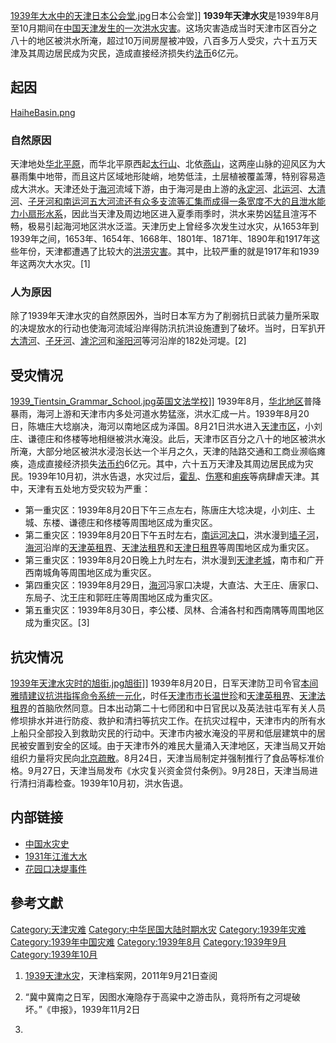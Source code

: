 [1939年大水中的天津日本公会堂.jpg](https://zh.wikipedia.org/wiki/File:1939年大水中的天津日本公会堂.jpg "fig:1939年大水中的天津日本公会堂.jpg")日本公会堂\]\] **1939年天津水灾**是1939年8月至10月期间在[中国](https://zh.wikipedia.org/wiki/中国 "wikilink")[天津发生的一次洪水灾害](https://zh.wikipedia.org/wiki/天津 "wikilink")。这场灾害造成当时天津市区百分之八十的地区被洪水所淹，超过10万间房屋被冲毁，八百多万人受灾，六十五万天津及其周边居民成为灾民，造成直接经济损失约[法币](https://zh.wikipedia.org/wiki/法币 "wikilink")6亿元。

## 起因

[HaiheBasin.png](https://zh.wikipedia.org/wiki/File:HaiheBasin.png "fig:HaiheBasin.png")

### 自然原因

天津地处[华北平原](../Page/华北平原.md "wikilink")，而华北平原西起[太行山](../Page/太行山.md "wikilink")、北依[燕山](../Page/燕山.md "wikilink")，这两座山脉的迎风区为大暴雨集中地带，而且这片区域地形陡峭，地势低洼，土层植被覆盖薄，特别容易造成大洪水。天津还处于[海河](../Page/海河.md "wikilink")流域下游，由于海河是由上游的[永定河](../Page/永定河.md "wikilink")、[北运河](../Page/北运河.md "wikilink")、[大清河](https://zh.wikipedia.org/wiki/大清河 "wikilink")、[子牙河和](https://zh.wikipedia.org/wiki/子牙河 "wikilink")[南运河五大河流还有众多支流等汇集而成得一条宽度不大的且泄水能力小扇形水系](https://zh.wikipedia.org/wiki/南运河 "wikilink")，因此当天津及周边地区进入夏季雨季时，洪水来势凶猛且渲泻不畅，极易引起海河地区洪水泛滥。天津历史上曾经多次发生过水灾，从1653年到1939年之间，1653年、1654年、1668年、1801年、1871年、1890年和1917年这些年份，天津都遭遇了比较大的[洪涝灾害](https://zh.wikipedia.org/wiki/洪涝 "wikilink")。其中，比较严重的就是1917年和1939年这两次大水灾。\[1\]

### 人为原因

除了1939年天津水灾的自然原因外，当时日本军方为了削弱抗日武装力量所采取的决堤放水的行动也使海河流域沿岸得防汛抗洪设施遭到了破坏。当时，日军扒开[大清河](https://zh.wikipedia.org/wiki/大清河 "wikilink")、[子牙河](https://zh.wikipedia.org/wiki/子牙河 "wikilink")、[滹沱河](../Page/滹沱河.md "wikilink")和[滏阳河](../Page/滏阳河.md "wikilink")等河沿岸的182处河堤。\[2\]

## 受灾情况

[1939_Tientsin_Grammar_School.jpg](https://zh.wikipedia.org/wiki/File:1939_Tientsin_Grammar_School.jpg "fig:1939_Tientsin_Grammar_School.jpg")[英国文法学校](../Page/天津英国文法学校主楼.md "wikilink")\]\] 1939年8月，[华北地区](../Page/华北地区.md "wikilink")普降暴雨，海河上游和天津市内多处河道水势猛涨，洪水汇成一片。1939年8月20日，陈塘庄大埝崩决，海河以南地区成为泽国。8月21日洪水进入[天津市区](../Page/天津市区.md "wikilink")，小刘庄、谦德庄和佟楼等地相继被洪水淹没。此后，天津市区百分之八十的地区被洪水所淹，大部分地区被洪水浸泡长达一个半月之久，天津的陆路交通和工商业濒临瘫痪，造成直接经济损失[法币约](https://zh.wikipedia.org/wiki/法币 "wikilink")6亿元。其中，六十五万天津及其周边居民成为灾民。1939年10月初，洪水告退，水灾过后，[霍乱](https://zh.wikipedia.org/wiki/霍乱 "wikilink")、[伤寒](../Page/伤寒.md "wikilink")和[痢疾](../Page/痢疾.md "wikilink")等病肆虐天津。其中，天津有五处地方受灾较为严重：

  - 第一重灾区：1939年8月20日下午三点左右，陈唐庄大埝决堤，小刘庄、土城、东楼、谦德庄和佟楼等周围地区成为重灾区。
  - 第二重灾区：1939年8月20日下午五时左右，[南运河决口](https://zh.wikipedia.org/wiki/南运河 "wikilink")，洪水漫到[墙子河](../Page/墙子河.md "wikilink")，[海河](../Page/海河.md "wikilink")沿岸的[天津英租界](../Page/天津英租界.md "wikilink")、[天津法租界](../Page/天津法租界.md "wikilink")和[天津日租界](../Page/天津日租界.md "wikilink")等周围地区成为重灾区。
  - 第三重灾区：1939年8月20日晚上九时左右，洪水漫到[天津老城](../Page/天津老城.md "wikilink")，南市和广开西南城角等周围地区成为重灾区。
  - 第四重灾区：1939年8月29日，[海河](../Page/海河.md "wikilink")冯家口决堤，大直沽、大王庄、唐家口、东局子、沈王庄和郭旺庄等周围地区成为重灾区。
  - 第五重灾区：1939年8月30日，李公楼、凤林、合浦各村和西南隅等周围地区成为重灾区。\[3\]

## 抗灾情况

[1939年天津水灾时的旭街.jpg](https://zh.wikipedia.org/wiki/File:1939年天津水灾时的旭街.jpg "fig:1939年天津水灾时的旭街.jpg")[旭街](../Page/和平路_\(天津\).md "wikilink")\]\] 1939年8月20日，日军天津防卫司令官[本间雅晴建议抗洪指挥命令系统一元化](https://zh.wikipedia.org/wiki/本间雅晴 "wikilink")，时任[天津市市长](https://zh.wikipedia.org/wiki/天津市市长 "wikilink")[温世珍](../Page/温世珍.md "wikilink")和[天津英租界](../Page/天津英租界.md "wikilink")、[天津法租界](../Page/天津法租界.md "wikilink")的首脑欣然同意。日本出动第二十七师团和中日官民以及英法驻屯军有关人员修坝排水并进行防疫、救护和清扫等抗灾工作。在抗灾过程中，天津市内的所有水上船只全部投入到救助灾民的行动中。天津市内被水淹没的平房和低层建筑中的居民被安置到安全的区域。由于天津市外的难民大量涌入天津地区，天津当局又开始组织力量将灾民向[北京疏散](https://zh.wikipedia.org/wiki/北京 "wikilink")。8月24日，天津当局制定并强制推行了食品等标准价格。9月27日，天津当局发布《水灾复兴资金贷付条例》。9月28日，天津当局进行清扫消毒检查。1939年10月初，洪水告退。

## 内部链接

  - [中国水灾史](https://zh.wikipedia.org/wiki/中国水灾史 "wikilink")
  - [1931年江淮大水](../Page/1931年江淮大水.md "wikilink")
  - [花园口决堤事件](../Page/花园口决堤事件.md "wikilink")

## 參考文獻

<div class="references-small">

<references />

</div>

[Category:天津灾难](https://zh.wikipedia.org/wiki/Category:天津灾难 "wikilink") [Category:中华民国大陆时期水灾](https://zh.wikipedia.org/wiki/Category:中华民国大陆时期水灾 "wikilink") [Category:1939年灾难](https://zh.wikipedia.org/wiki/Category:1939年灾难 "wikilink") [Category:1939年中国灾难](https://zh.wikipedia.org/wiki/Category:1939年中国灾难 "wikilink") [Category:1939年8月](https://zh.wikipedia.org/wiki/Category:1939年8月 "wikilink") [Category:1939年9月](https://zh.wikipedia.org/wiki/Category:1939年9月 "wikilink") [Category:1939年10月](https://zh.wikipedia.org/wiki/Category:1939年10月 "wikilink")

1.  [1939天津水灾](http://www.tjdag.gov.cn/tjdag/wwwroot/root/template/main/ztda_list.shtml?id=10)，天津档案网，2011年9月21日查阅

2.  “冀中冀南之日军，因图水淹隐存于高粱中之游击队，竟将所有之河堤破坏。”《申报》，1939年11月2日

3.